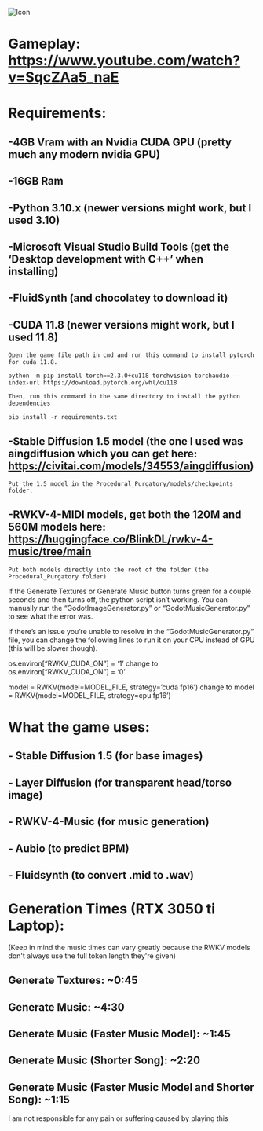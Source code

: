 ![Icon](https://github.com/agreene5/Procedural-Purgatory/assets/172552759/bb1a1af7-fb63-4b56-8c75-94500cc7a43b)


# Gameplay: https://www.youtube.com/watch?v=SqcZAa5_naE

# Requirements:

## -4GB Vram with an Nvidia CUDA GPU (pretty much any modern nvidia GPU)

## -16GB Ram

## -Python 3.10.x (newer versions might work, but I used 3.10)

## -Microsoft Visual Studio Build Tools (get the ‘Desktop development with C++’ when installing)

## -FluidSynth (and chocolatey to download it)

## -CUDA 11.8 (newer versions might work, but I used 11.8)

    Open the game file path in cmd and run this command to install pytorch for cuda 11.8.

    python -m pip install torch==2.3.0+cu118 torchvision torchaudio --index-url https://download.pytorch.org/whl/cu118

    Then, run this command in the same directory to install the python dependencies

    pip install -r requirements.txt

## -Stable Diffusion 1.5 model (the one I used was aingdiffusion which you can get here: https://civitai.com/models/34553/aingdiffusion) 

    Put the 1.5 model in the Procedural_Purgatory/models/checkpoints folder.

## -RWKV-4-MIDI models, get both the 120M and 560M models here: https://huggingface.co/BlinkDL/rwkv-4-music/tree/main 

    Put both models directly into the root of the folder (the Procedural_Purgatory folder)


If the Generate Textures or Generate Music button turns green for a couple seconds and then turns off, the python script isn’t working. You can manually run the “GodotImageGenerator.py” or “GodotMusicGenerator.py” to see what the error was.

If there’s an issue you’re unable to resolve in the “GodotMusicGenerator.py” file, you can change the following lines to run it on your CPU instead of GPU (this will be slower though).

os.environ[“RWKV_CUDA_ON”] = ‘1’          change to         os.environ[“RWKV_CUDA_ON”] = ‘0’

model = RWKV(model=MODEL_FILE, strategy=’cuda fp16’)          change to       model = RWKV(model=MODEL_FILE, strategy=cpu  fp16’)  

# What the game uses:
## - Stable Diffusion 1.5 (for base images)
## - Layer Diffusion (for transparent head/torso image)
## - RWKV-4-Music (for music generation)
## - Aubio (to predict BPM)
## - Fluidsynth (to convert .mid to .wav)

# Generation Times (RTX 3050 ti Laptop):
(Keep in mind the music times can vary greatly because the RWKV models don't always use the full token length they're given)

## Generate Textures: ~0:45
## Generate Music: ~4:30
## Generate Music (Faster Music Model): ~1:45
## Generate Music (Shorter Song): ~2:20
## Generate Music (Faster Music Model and Shorter Song): ~1:15
























I am not responsible for any pain or suffering caused by playing this
